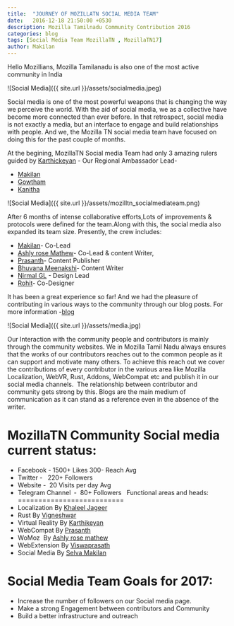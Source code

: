 ```yaml
---
title:  "JOURNEY OF MOZILLATN SOCIAL MEDIA TEAM"
date:   2016-12-18 21:50:00 +0530
description: Mozilla Tamilnadu Community Contribution 2016
categories: blog
tags: [Social Media Team MozillaTN , MozillaTN17]
author: Makilan
---
```

Hello Mozillians,
Mozilla Tamilanadu is also one of the most active community in India

![Social Media]({{ site.url }}/assets/socialmedia.jpeg)

Social media is one of the most powerful weapons that is changing the way we perceive the world. With the aid of social media, we as a collective have become more connected than ever before. In that retrospect, social media is not exactly a media, but an interface to engage and build relationships with people. And we, the Mozilla TN social media team have focused on doing this for the past couple of months.

At the begining, MozillaTN Social media Team had only 3 amazing rulers guided by [Karthickeyan](https://twitter.com/hellokarthic) - Our Regional Ambassador Lead-
- [Makilan](https://twitter.com/selva_makilan) 
- [Gowtham](https://twitter.com/GVRGowtham) 
- [Kanitha](https://www.facebook.com/kani.thangaraj)


![Social Media]({{ site.url }}/assets/mozilltn_socialmediateam.png)


After 6 months of intense collaborative efforts,Lots of improvements & protocols were defined for the team.Along with this, the social media also expanded its team size.
Presently, the crew includes:
- [Makilan](https://twitter.com/selva_makilan)- Co-Lead
- [Ashly rose Mathew](https://twitter.com/ashlirosemathew)- Co-Lead & content Writer, 
- [Prasanth](https://twitter.com/prasanthp96)- Content Publisher
- [Bhuvana Meenakshi](https://twitter.com/bhuvanakotees1)- Content Writer
- [Nirmal GL](https://twitter.com/glnirmal) - Design Lead
- [Rohit](https://twitter.com/blahatrohit)- Co-Designer

It has been a great experience so far! And we had the pleasure of contributing in various ways to the community through our blog posts. For more information -[blog]( https://mozillatn.github.io/blog/Social-Media-Team-Half-yearly-updates/) 

![Social Media]({{ site.url }}/assets/media.jpg)

Our Interaction with the community people and contributors is mainly through the community websites. We in Mozilla Tamil Nadu always ensures that the works of our contributors reaches out to the common people as it can support and motivate many others. To achieve this reach out we cover the contributions of every contributor in the various area like Mozilla Localization, WebVR, Rust, Addons, WebCompat etc and publish it in our social media channels.  The relationship between contributor and community gets strong by this. Blogs are the main medium of communication as it can stand as a reference even in the absence of the writer.

MozillaTN Community Social media current status:
===============================================

- Facebook - 1500+ Likes 300- Reach Avg
- Twitter -   220+ Followers
- Website -  20 Visits per day Avg
- Telegram Channel -  80+ Followers
 
Functional areas and heads:
==========================
- Localization By [Khaleel Jageer](https://twitter.com/JSKaleel)
- Rust By [Vigneshwar](https://twitter.com/dvigneshwer)
- Virtual Reality By [Karthikeyan](https://twitter.com/hellokarthic) 
- WebCompat By [Prasanth](https://twitter.com/prasanthp96)
- WoMoz  By [Ashly rose mathew](https://twitter.com/ashlirosemathew)
- WebExtension By [Viswaprasath](https://twitter.com/iamVP7)
- Social Media By [Selva Makilan](https://twitter.com/selva_makilan)

Social Media Team Goals for 2017:
================================
   
- Increase the number of  followers on our Social media page.
- Make a strong Engagement between contributors and Community
- Build a better infrastructure and outreach 

